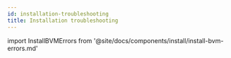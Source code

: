 ```yaml
---
id: installation-troubleshooting
title: Installation troubleshooting
---
```


import InstallBVMErrors from '@site/docs/components/install/install-bvm-errors.md'


<InstallBVMErrors />